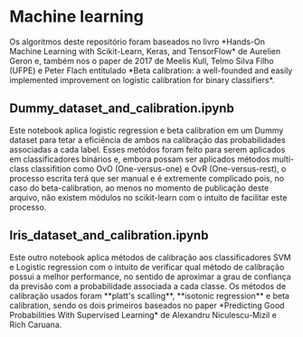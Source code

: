 <h1>Machine learning</h1>
<p>Os algoritmos deste repositório foram baseados no livro *Hands-On Machine Learning with Scikit-Learn, Keras, and TensorFlow* de Aurelien Geron e, também nos o paper de 2017 de Meelis Kull, Telmo Silva Filho (UFPE) e Peter Flach entitulado *Beta calibration: a well-founded and easily implemented improvement on logistic calibration for binary classifiers*.</p>
<h2>Dummy_dataset_and_calibration.ipynb</h2>
<p>Este notebook aplica logistic regression e beta calibration em um Dummy dataset para tetar a eficiência de ambos na calibração das probabilidades associadas a cada label. Esses metódos foram feito para serem aplicados em classificadores binários e, embora possam ser aplicados métodos multi-class classifition como OvO (One-versus-one) e OvR (One-versus-rest), o processo escrita terá que ser manual e é extremente complicado pois, no caso do beta-calibration, ao menos no momento de publicação deste arquivo, não existem módulos no scikit-learn com o intuito de facilitar este processo.</p>
<h2>Iris_dataset_and_calibration.ipynb</h2>
<p>Este outro notebook aplica métodos de calibração aos classificadores SVM e Logistic regression com o intuito de verificar qual método de calibração possui a melhor performance, no sentido de aproximar a grau de confiança da previsão com a probabilidade associada a cada classe. Os métodos de calibração usados foram **platt's scalling**, **isotonic regression** e beta calibration, sendo os dois primeiros baseados no paper *Predicting Good Probabilities With Supervised Learning* de Alexandru Niculescu-Mizil e Rich Caruana.</p>
